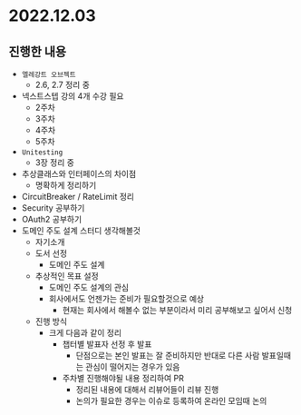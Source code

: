 # 2022.12.03

## 진행한 내용

- `엘레강트 오브젝트`
	- 2.6, 2.7 정리 중
- 넥스트스텝 강의 4개 수강 필요
	- 2주차
  - 3주차
  - 4주차
  - 5주차
- `Unitesting`
	- 3장 정리 중
- 추상클래스와 인터페이스의 차이점
	- 명확하게 정리하기
- CircuitBreaker / RateLimit 정리
- Security 공부하기
- OAuth2 공부하기
- 도메인 주도 설계 스터디 생각해볼것
	- 자기소개
	- 도서 선정
		- 도메인 주도 설계
	- 추상적인 목표 설정
		- 도메인 주도 설계의 관심
		- 회사에서도 언젠가는 준비가 필요할것으로 예상
			- 현재는 회사에서 해볼수 없는 부분이라서 미리 공부해보고 싶어서 신청
	- 진행 방식
		- 크게 다음과 같이 정리
			- 챕터별 발표자 선정 후 발표
				- 단점으로는 본인 발표는 잘 준비하지만 반대로 다른 사람 발표일때는 관심이 떨어지는 경우가 있음
			- 주차별 진행해야될 내용 정리하여 PR
				- 정리된 내용에 대해서 리뷰어들이 리뷰 진행
				- 논의가 필요한 경우는 이슈로 등록하여 온라인 모임때 논의
